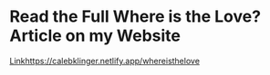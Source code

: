 # Read the Full Where is the Love? Article on my Website
[Link](https://calebklinger.netlify.app/whereisthelove)https://calebklinger.netlify.app/whereisthelove
